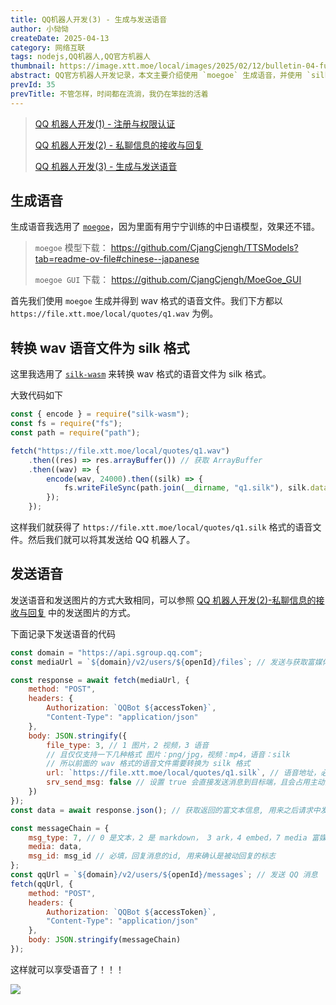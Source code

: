 ```yaml
---
title: QQ机器人开发(3) - 生成与发送语音
author: 小恸恸
createDate: 2025-04-13
category: 网络互联
tags: nodejs,QQ机器人,QQ官方机器人
thumbnail: https://image.xtt.moe/local/images/2025/02/12/bulletin-04-full.md.png
abstract: QQ官方机器人开发记录，本文主要介绍使用 `moegoe` 生成语音，并使用 `silk-wasm` 转换为 `silk` 格式的语音文件，并发送给 QQ 机器人
prevId: 35
prevTitle: 不管怎样，时间都在流淌，我仍在笨拙的活着
---
```


> [QQ 机器人开发(1) - 注册与权限认证](https://xtt.moe/article/28)
>
> [QQ 机器人开发(2) - 私聊信息的接收与回复](https://xtt.moe/article/31)
>
> [QQ 机器人开发(3) - 生成与发送语音](https://xtt.moe/article/36)

## 生成语音

生成语音我选用了 [`moegoe`](https://github.com/CjangCjengh/MoeGoe)，因为里面有用宁宁训练的中日语模型，效果还不错。

> `moegoe` 模型下载： https://github.com/CjangCjengh/TTSModels?tab=readme-ov-file#chinese--japanese
>
> `moegoe GUI` 下载： https://github.com/CjangCjengh/MoeGoe_GUI

首先我们使用 `moegoe` 生成并得到 wav 格式的语音文件。我们下方都以 `https://file.xtt.moe/local/quotes/q1.wav` 为例。

## 转换 wav 语音文件为 silk 格式

这里我选用了 [`silk-wasm`](https://github.com/idranme/silk-wasm) 来转换 wav 格式的语音文件为 silk 格式。

大致代码如下

```js
const { encode } = require("silk-wasm");
const fs = require("fs");
const path = require("path");

fetch("https://file.xtt.moe/local/quotes/q1.wav")
	.then((res) => res.arrayBuffer()) // 获取 ArrayBuffer
	.then((wav) => {
		encode(wav, 24000).then((silk) => {
			fs.writeFileSync(path.join(__dirname, "q1.silk"), silk.data); // 生成 silk 文件
		});
	});
```

这样我们就获得了 `https://file.xtt.moe/local/quotes/q1.silk` 格式的语音文件。然后我们就可以将其发送给 QQ 机器人了。

## 发送语音

发送语音和发送图片的方式大致相同，可以参照 [QQ 机器人开发(2)-私聊信息的接收与回复](https://xtt.moe/article/31) 中的发送图片的方式。

下面记录下发送语音的代码

```js
const domain = "https://api.sgroup.qq.com";
const mediaUrl = `${domain}/v2/users/${openId}/files`; // 发送与获取富媒体的信息

const response = await fetch(mediaUrl, {
	method: "POST",
	headers: {
		Authorization: `QQBot ${accessToken}`,
		"Content-Type": "application/json"
	},
	body: JSON.stringify({
		file_type: 3, // 1 图片，2 视频，3 语音
		// 且仅仅支持一下几种格式 图片：png/jpg，视频：mp4，语音：silk
		// 所以前面的 wav 格式的语音文件需要转换为 silk 格式
		url: `https://file.xtt.moe/local/quotes/q1.silk`, // 语音地址，必需是公网地址
		srv_send_msg: false // 设置 true 会直接发送消息到目标端，且会占用主动消息频次，所以必需设置为 false
	})
});
const data = await response.json(); // 获取返回的富文本信息, 用来之后请求中发送语音

const messageChain = {
	msg_type: 7, // 0 是文本，2 是 markdown， 3 ark，4 embed，7 media 富媒体
	media: data,
	msg_id: msg_id // 必填，回复消息的id, 用来确认是被动回复的标志
};
const qqUrl = `${domain}/v2/users/${openId}/messages`; // 发送 QQ 消息
fetch(qqUrl, {
	method: "POST",
	headers: {
		Authorization: `QQBot ${accessToken}`,
		"Content-Type": "application/json"
	},
	body: JSON.stringify(messageChain)
});
```

这样就可以享受语音了！！！

![](https://image.xtt.moe/local/images/2025/04/13/image.png)
